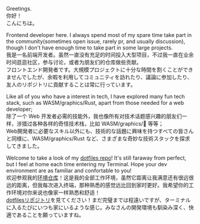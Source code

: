 Greetings.  
你好！  
こんにちは。

Frontend developer here. I always spend most of my spare time take part in the community(sometimes open issue, rarely pr, and usually discussion), though I don't have enough time to take part in some large projects.  
我是一名前端开发者。虽然一直没有充足的时间投入大型项目，不过我一直在业余时间逛逛社区，参与讨论，或者为朋友们的仓库做些贡献。  
フロントエンド開発者です。大規模プロジェクトに十分な時間を割くことができませんでしたが、余暇を利用してコミュニティを訪れたり、議論に参加したり、友人のリポジトリに貢献することは常に行っています。

Like all of you who have a interest in tech, I have explored many fun tech stack, such as WASM/graphics/Rust, apart from those needed for a web developer;  
除了一个 Web 开发者必需的技能外，我也像所有对技术话题感兴趣的朋友们一样，涉猎过各种各样的奇怪技术栈，比如 WASM/graphics/🦀 等等；  
Web開発者に必要なスキル以外にも、技術的な話題に興味を持つすべての皆さんと同様に、WASM/graphics/Rust など、さまざまな奇妙な技術スタックを探求してきました。

Welcome to take a look of my [dotfiles repo](https://github.com/OrkWard/dotfiles)! It's still faraway from perfect, but I feel at home each time entering my Terminal. Hope your dev environment are as familiar and confortable to you!  
欢迎参观我的[环境仓库](https://github.com/OrkWard/dotfiles)！这是我的全部工作环境，虽然它距离让我满意还有很远很远的距离，但我每次进入终端，那种熟悉的感觉远比回到家时更好。我希望你的工作环境对你来说也像家一样熟悉和舒适！  
[dotfilesリポジトリ](https://github.com/OrkWard/dotfiles)を見てください！まだ完璧までは程遠いですが、ターミナルに入るたびにいつも家にいるような感じ。みなさんの開発環境も馴染み深く、快適であることを願っていますね。
